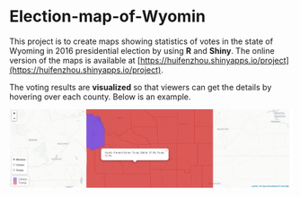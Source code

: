 # Election-map-of-Wyomin
This project is to create maps showing statistics of votes in the state of Wyoming in 2016 presidential election by using **R** and **Shiny**. The online version of the maps is available at [https://huifenzhou.shinyapps.io/project](https://huifenzhou.shinyapps.io/project).

The voting results are **visualized** so that viewers can get the details by hovering over each county. Below is an example.

![](map.PNG "Example of visualization")
